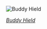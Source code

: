 
![Buddy Hield](https://upload.wikimedia.org/wikipedia/commons/thumb/a/a1/Buddy_Hield.jpg/525px-Buddy_Hield.jpg)

*[Buddy Hield](https://wikipedia.org/wiki/File:Buddy_Hield.jpg)*
